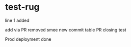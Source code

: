 # test-rug

line 1 added

add via PR
removed smee
new commit table
PR closing test


Prod deployment done
